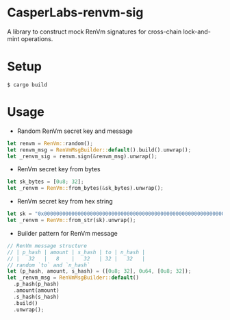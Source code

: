 # CasperLabs-renvm-sig

A library to construct mock RenVm signatures for cross-chain lock-and-mint
operations.

# Setup
```
$ cargo build
```

# Usage
* Random RenVm secret key and message
```rust
let renvm = RenVm::random();
let renvm_msg = RenVmMsgBuilder::default().build().unwrap();
let _renvm_sig = renvm.sign(&renvm_msg).unwrap();
```
* RenVm secret key from bytes
```rust
let sk_bytes = [0u8; 32];
let _renvm = RenVm::from_bytes(&sk_bytes).unwrap();
```
* RenVm secret key from hex string
```rust
let sk = "0x0000000000000000000000000000000000000000000000000000000000000000";
let _renvm = RenVm::from_str(sk).unwrap();
```
* Builder pattern for RenVm message
```rust
// RenVm message structure
// | p_hash | amount | s_hash | to | n_hash |
// |   32   |   8    |   32   | 32 |   32   |
// random `to` and `n_hash`
let (p_hash, amount, s_hash) = ([0u8; 32], 0u64, [0u8; 32]);
let _renvm_msg = RenVmMsgBuilder::default()
  .p_hash(p_hash)
  .amount(amount)
  .s_hash(s_hash)
  .build()
  .unwrap();
```